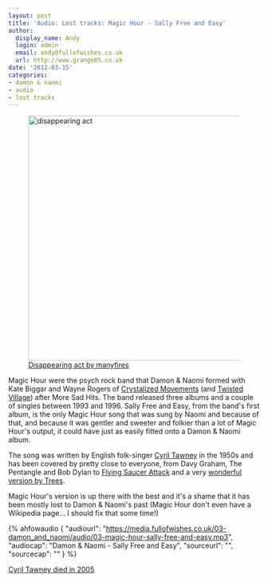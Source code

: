 ```yaml
---
layout: post
title: 'Audio: Lost tracks: Magic Hour - Sally Free and Easy'
author:
  display_name: Andy
  login: admin
  email: andy@fullofwishes.co.uk
  url: http://www.grange85.co.uk
date: '2012-03-15'
categories:
- damon & naomi
- audio
- lost tracks
---
```

<p><figure class="caption aligncenter"><a href="http://www.flickr.com/photos/manyfires/3844370795/" title="disappearing act by manyfires, on Flickr"><img src="https://media.fullofwishes.co.uk/ahfow/uploads/2012/03/3844370795_03b5293bb5.jpg" width="500" height="491" alt="disappearing act"></a><figcaption class="caption-text"><a href='http://www.flickr.com/photos/manyfires/3844370795/'>Disappearing act by manyfires</a></figcaption></figure></p>
<p>Magic Hour were the psych rock band that Damon & Naomi formed with Kate Biggar and Wayne Rogers of <a href="http://en.wikipedia.org/wiki/Crystalized_Movements">Crystalized Movements</a> (and <a href="http://www.twistedvillage.com/">Twisted Village</a>) after More Sad Hits. The band released three albums and a couple of singles between 1993 and 1996. Sally Free and Easy, from the band's first album, is the only Magic Hour song that was sung by Naomi and because of that, and because it was gentler and sweeter and folkier than a lot of Magic Hour's output, it could have just as easily fitted onto a Damon & Naomi album.</p>
<p>The song was written by English folk-singer <a href="http://en.wikipedia.org/wiki/Cyril_Tawney">Cyril Tawney</a> in the 1950s and has been covered by pretty close to everyone, from Davy Graham, The Pentangle and Bob Dylan to <a href="http://www.youtube.com/watch?v=SpDlxkLV5ZY">Flying Saucer Attack</a> and a very <a href="http://www.youtube.com/watch?v=GpD0GGJ9D5E">wonderful version by Trees</a>.</p>
<p>Magic Hour's version is up there with the best and it's a shame that it has been mostly lost to Damon & Naomi's past (Magic Hour don't even have a Wikipedia page... I should fix that some time!)</p>

 {% ahfowaudio {
  "audiourl": "https://media.fullofwishes.co.uk/03-damon_and_naomi/audio/03-magic-hour-sally-free-and-easy.mp3",
  "audiocap": "Damon & Naomi - Sally Free and Easy",
  "sourceurl": "",
  "sourcecap": ""
  } %}

<p><a href="http://www.guardian.co.uk/news/2005/apr/27/guardianobituaries.artsobituaries">Cyril Tawney died in 2005</a></p>
